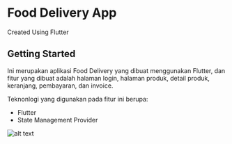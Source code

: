 # Food Delivery App

Created Using Flutter

## Getting Started

Ini merupakan aplikasi Food Delivery yang dibuat menggunakan Flutter, dan fitur yang dibuat adalah halaman login, halaman produk, detail produk, keranjang, pembayaran, dan invoice.

Teknonlogi yang digunakan pada fitur ini berupa:

-   Flutter
-   State Management Provider

![alt text](https://github.com/rommyth/flutter_food_deliv/blob/main/image_app.png?raw=true)
